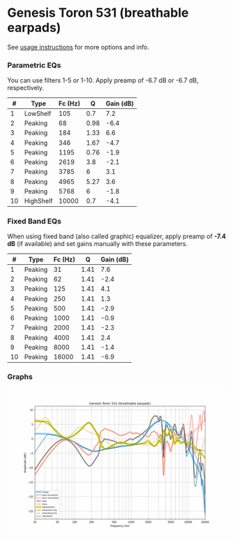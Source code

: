 # Genesis Toron 531 (breathable earpads)
See [usage instructions](https://github.com/jaakkopasanen/AutoEq#usage) for more options and info.

### Parametric EQs
You can use filters 1-5 or 1-10. Apply preamp of -6.7 dB or -6.7 dB, respectively.

|   # | Type      |   Fc (Hz) |    Q |   Gain (dB) |
|-----|-----------|-----------|------|-------------|
|   1 | LowShelf  |       105 | 0.7  |         7.2 |
|   2 | Peaking   |        68 | 0.98 |        -6.4 |
|   3 | Peaking   |       184 | 1.33 |         6.6 |
|   4 | Peaking   |       346 | 1.67 |        -4.7 |
|   5 | Peaking   |      1195 | 0.76 |        -1.9 |
|   6 | Peaking   |      2619 | 3.8  |        -2.1 |
|   7 | Peaking   |      3785 | 6    |         3.1 |
|   8 | Peaking   |      4965 | 5.27 |         3.6 |
|   9 | Peaking   |      5768 | 6    |        -1.8 |
|  10 | HighShelf |     10000 | 0.7  |        -4.1 |

### Fixed Band EQs
When using fixed band (also called graphic) equalizer, apply preamp of **-7.4 dB** (if available) and set gains manually with these parameters.

|   # | Type    |   Fc (Hz) |    Q |   Gain (dB) |
|-----|---------|-----------|------|-------------|
|   1 | Peaking |        31 | 1.41 |         7.6 |
|   2 | Peaking |        62 | 1.41 |        -2.4 |
|   3 | Peaking |       125 | 1.41 |         4.1 |
|   4 | Peaking |       250 | 1.41 |         1.3 |
|   5 | Peaking |       500 | 1.41 |        -2.9 |
|   6 | Peaking |      1000 | 1.41 |        -0.9 |
|   7 | Peaking |      2000 | 1.41 |        -2.3 |
|   8 | Peaking |      4000 | 1.41 |         2.4 |
|   9 | Peaking |      8000 | 1.41 |        -1.4 |
|  10 | Peaking |     16000 | 1.41 |        -6.9 |

### Graphs
![](./Genesis%20Toron%20531%20(breathable%20earpads).png)
